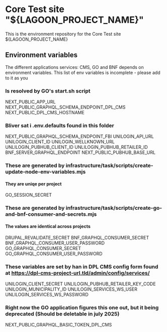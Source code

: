 # Core Test site "${LAGOON_PROJECT_NAME}"

This is the environment repository for the Core Test site ${LAGOON_PROJECT_NAME}

## Environment variables

The different applications services: CMS, GO and BNF depends on environment variables.
This list of env variables is incomplete - please add to it as you

### Is resolved by GO's start.sh script

NEXT_PUBLIC_APP_URL
NEXT_PUBLIC_GRAPHQL_SCHEMA_ENDPOINT_DPL_CMS
NEXT_PUBLIC_DPL_CMS_HOSTNAME

### Bliver sat i .env.defaults found in this folder

NEXT_PUBLIC_GRAPHQL_SCHEMA_ENDPOINT_FBI
UNILOGIN_API_URL
UNILOGIN_CLIENT_ID
UNILOGIN_WELLKNOWN_URL
UNLILOGIN_PUBHUB_CLIENT_ID
UNLILOGIN_PUBHUB_RETAILER_ID
BNF_SERVER_GRAPHQL_ENDPOINT
NEXT_PUBLIC_PUBHUB_BASE_URL

### These are generated by infrastructure/task/scripts/create-update-node-env-variables.mjs

#### They are uniqe per project

GO_SESSION_SECRET

### These are generated by infrastructure/task/scripts/create-go-and-bnf-consumer-and-secrets.mjs

#### The values are identical across projects

DRUPAL_REVALIDATE_SECRET
BNF_GRAPHQL_CONSUMER_SECRET
BNF_GRAPHQL_CONSUMER_USER_PASSWORD
GO_GRAPHQL_CONSUMER_SECRET
GO_GRAPHQL_CONSUMER_USER_PASSWORD

### These variables are set by han in DPL CMS config form found at https://dpl-cms-project-url.tld/admin/config/services/

UNILOGIN_CLIENT_SECRET
UNLILOGIN_PUBHUB_RETAILER_KEY_CODE
UNILOGIN_MUNICIPALITY_ID
UNLILOGIN_SERVICES_WS_USER
UNLILOGIN_SERVICES_WS_PASSWORD

### Right now the GO application figures this one out, but it being deprecated (Should be deletable in july 2025)

NEXT_PUBLIC_GRAPHQL_BASIC_TOKEN_DPL_CMS

